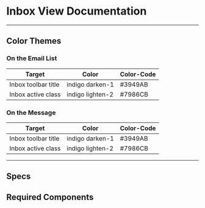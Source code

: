 # Inbox View Documentation

___

## Color Themes

### On the Email List

| Target | Color | Color-Code |
|---|---|---|
| Inbox toolbar title | indigo darken-1 | #3949AB |
| Inbox active class | indigo lighten-2 | #7986CB |

### On the Message

| Target | Color | Color-Code |
|---|---|---|
| Inbox toolbar title | indigo darken-1 | #3949AB |
| Inbox active class | indigo lighten-2 | #7986CB |

___

## Specs

## Required Components

## 